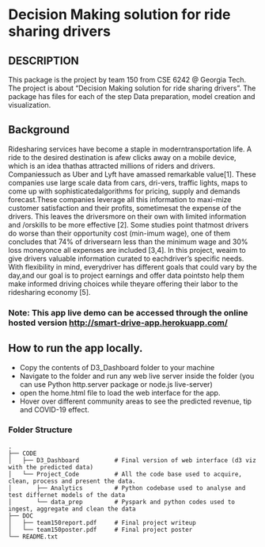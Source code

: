 # Decision Making solution for ride sharing drivers

## DESCRIPTION

This package is the project by team 150 from CSE 6242 @ Georgia Tech. The project is about “Decision Making solution for ride sharing drivers”. The package has files for each of the step Data preparation, model creation and visualization. 

## Background

Ridesharing services have become a staple in moderntransportation life. A ride to the desired destination is afew clicks away on a mobile device, which is an idea thathas attracted millions of riders and drivers. Companiessuch as Uber and Lyft have amassed remarkable value[1]. These companies use large scale data from cars, dri-vers, traffic lights, maps to come up with sophisticatedalgorithms for pricing, supply and demands forecast.These companies leverage all this information to maxi-mize customer satisfaction and their profits, sometimesat the expense of the drivers. This leaves the driversmore on their own with limited information and /orskills to be more effective [2]. Some studies point thatmost drivers do worse than their opportunity cost (min-imum wage), one of them concludes that 74% of driversearn less than the minimum wage and 30% loss moneyonce all expenses are included [3,4]. In this project, weaim to give drivers valuable information curated to eachdriver’s specific needs. With flexibility in mind, everydriver has different goals that could vary by the day,and our goal is to project earnings and offer data pointsto help them make informed driving choices while theyare offering their labor to the ridesharing economy [5].



### Note: This app live demo can be accessed through the online hosted version http://smart-drive-app.herokuapp.com/

## How to run the app locally.

* Copy the contents of D3_Dashboard folder to your machine
* Navigate to the folder and run any web live server inside the folder (you can use Python http.server package or node.js live-server)
* open the home.html file to load the web interface for the app.
* Hover over different community areas to see the predicted revenue, tip and COVID-19 effect.


### Folder Structure
    .
    ├── CODE
    │   ├── D3_Dashboard          # Final version of web interface (d3 viz with the predicted data)
    │   └── Project_Code          # All the code base used to acquire, clean, process and present the data.
    │       ├── Analytics         # Python codebase used to analyse and test differnet models of the data
    │       └── data_prep         # Pyspark and python codes used to ingest, aggregate and clean the data
    ├── DOC 
    │   ├── team150report.pdf     # Final project writeup
    │   └── team150poster.pdf     # Final project poster
    └── README.txt





